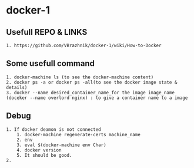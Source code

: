 # docker-1

## Usefull REPO & LINKS
	1. https://github.com/VBrazhnik/docker-1/wiki/How-to-Docker

## Some usefull command
	1. docker-machine ls (to see the docker-machine content)
	2. docker ps -a or docker ps -all(to see the docker image state & details)
	3. docker --name desired_container_name_for the image image_name (doceker --name overlord nginx) : to give a container name to a image

## Debug 
	1. If docker deamon is not connected
      	1. docker-machine regenerate-certs machine_name
      	2. env
      	3. eval $(docker-machine env Char)
      	4. docker version
      	5. It should be good.
	2. 